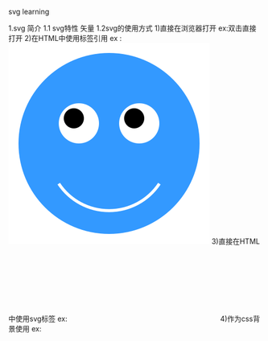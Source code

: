 svg learning

1.svg 简介
	1.1 svg特性
		矢量
	1.2svg的使用方式
	1)直接在浏览器打开
		ex:双击直接打开
	2)在HTML中使用<img>标签引用
		ex :<img src="img/simple.svg" alt="">
	3)直接在HTML中使用svg标签
		ex:<svg>xxxxxxxxx</svg>
	4)作为css背景使用
		ex:<div class="div1"></div>
			<style type="text/css">
				.div1{
					width:50px;
					height:50px;
					background-image: url(../img/simple.svg);
					background-size: 100%;
				}
			</style>